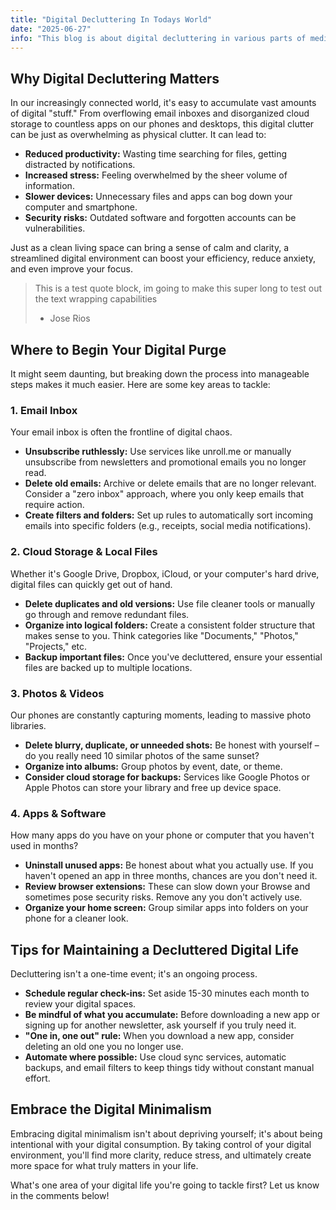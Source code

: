 ```yaml
---
title: "Digital Decluttering In Todays World"
date: "2025-06-27"
info: "This blog is about digital decluttering in various parts of media people own"
---
```


## Why Digital Decluttering Matters

In our increasingly connected world, it's easy to accumulate vast amounts of digital "stuff." From overflowing email inboxes and disorganized cloud storage to countless apps on our phones and desktops, this digital clutter can be just as overwhelming as physical clutter. It can lead to:

* **Reduced productivity:** Wasting time searching for files, getting distracted by notifications.
* **Increased stress:** Feeling overwhelmed by the sheer volume of information.
* **Slower devices:** Unnecessary files and apps can bog down your computer and smartphone.
* **Security risks:** Outdated software and forgotten accounts can be vulnerabilities.

Just as a clean living space can bring a sense of calm and clarity, a streamlined digital environment can boost your efficiency, reduce anxiety, and even improve your focus.

<!-- ```
console.log('sop')
``` -->

> This is a test quote block, im going to make this super long to test out the text wrapping capabilities
> - Jose Rios

## Where to Begin Your Digital Purge

It might seem daunting, but breaking down the process into manageable steps makes it much easier. Here are some key areas to tackle:

### 1. Email Inbox

Your email inbox is often the frontline of digital chaos.

* **Unsubscribe ruthlessly:** Use services like unroll.me or manually unsubscribe from newsletters and promotional emails you no longer read.
* **Delete old emails:** Archive or delete emails that are no longer relevant. Consider a "zero inbox" approach, where you only keep emails that require action.
* **Create filters and folders:** Set up rules to automatically sort incoming emails into specific folders (e.g., receipts, social media notifications).

### 2. Cloud Storage & Local Files

Whether it's Google Drive, Dropbox, iCloud, or your computer's hard drive, digital files can quickly get out of hand.

* **Delete duplicates and old versions:** Use file cleaner tools or manually go through and remove redundant files.
* **Organize into logical folders:** Create a consistent folder structure that makes sense to you. Think categories like "Documents," "Photos," "Projects," etc.
* **Backup important files:** Once you've decluttered, ensure your essential files are backed up to multiple locations.

### 3. Photos & Videos

Our phones are constantly capturing moments, leading to massive photo libraries.

* **Delete blurry, duplicate, or unneeded shots:** Be honest with yourself – do you really need 10 similar photos of the same sunset?
* **Organize into albums:** Group photos by event, date, or theme.
* **Consider cloud storage for backups:** Services like Google Photos or Apple Photos can store your library and free up device space.

### 4. Apps & Software

How many apps do you have on your phone or computer that you haven't used in months?

* **Uninstall unused apps:** Be honest about what you actually use. If you haven't opened an app in three months, chances are you don't need it.
* **Review browser extensions:** These can slow down your Browse and sometimes pose security risks. Remove any you don't actively use.
* **Organize your home screen:** Group similar apps into folders on your phone for a cleaner look.

## Tips for Maintaining a Decluttered Digital Life

Decluttering isn't a one-time event; it's an ongoing process.

* **Schedule regular check-ins:** Set aside 15-30 minutes each month to review your digital spaces.
* **Be mindful of what you accumulate:** Before downloading a new app or signing up for another newsletter, ask yourself if you truly need it.
* **"One in, one out" rule:** When you download a new app, consider deleting an old one you no longer use.
* **Automate where possible:** Use cloud sync services, automatic backups, and email filters to keep things tidy without constant manual effort.

## Embrace the Digital Minimalism

Embracing digital minimalism isn't about depriving yourself; it's about being intentional with your digital consumption. By taking control of your digital environment, you'll find more clarity, reduce stress, and ultimately create more space for what truly matters in your life.

What's one area of your digital life you're going to tackle first? Let us know in the comments below!